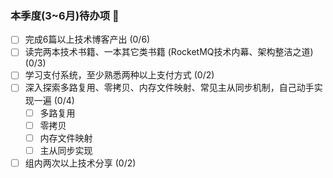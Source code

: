 ### 本季度(3~6月)待办项 👋

- [ ] 完成6篇以上技术博客产出 (0/6)
- [ ] 读完两本技术书籍、一本其它类书籍 (RocketMQ技术内幕、架构整洁之道)  (0/3)
- [ ] 学习支付系统，至少熟悉两种以上支付方式 (0/2)
- [ ] 深入探索多路复用、零拷贝、内存文件映射、常见主从同步机制，自己动手实现一遍 (0/4)
  - [ ] 多路复用
  - [ ] 零拷贝
  - [ ] 内存文件映射
  - [ ] 主从同步实现
- [ ] 组内两次以上技术分享 (0/2)

